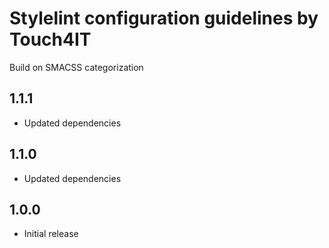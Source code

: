 # Stylelint configuration guidelines by Touch4IT

Build on SMACSS categorization

## 1.1.1

-   Updated dependencies

## 1.1.0

-   Updated dependencies

## 1.0.0

-   Initial release
